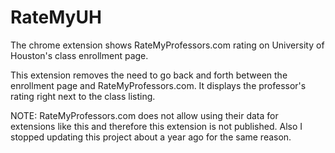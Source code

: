 # RateMyUH
The chrome extension shows RateMyProfessors.com rating on University of Houston's class enrollment page.

This extension removes the need to go back and forth between the enrollment page and RateMyProfessors.com. It displays the professor's rating right next to the class listing.

NOTE: RateMyProfessors.com does not allow using their data for extensions like this and therefore this extension is not published. Also I stopped updating this project about a year ago for the same reason.
